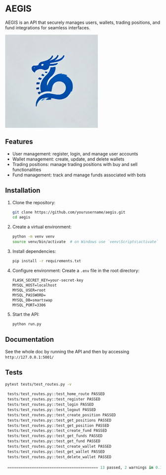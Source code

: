 # AEGIS

AEGIS is an API that securely manages users, wallets, trading positions, and fund integrations for seamless interfaces.

<img src="https://github.com/smartswap-org/aegis/blob/d433ff2f9eae6c050a974553dfec1c3a59f814df/assets/logo.png" alt="AEGIS Logo" style="width:300px">

## Features

- User management: register, login, and manage user accounts
- Wallet management: create, update, and delete wallets
- Trading positions: manage trading positions with buy and sell functionalities
- Fund management: track and manage funds associated with bots

## Installation

1. Clone the repository:
   ```bash
   git clone https://github.com/yourusername/aegis.git
   cd aegis
   ```

2. Create a virtual environment:
   ```bash
   python -m venv venv
   source venv/bin/activate  # on Windows use `venv\Scripts\activate`
   ```

3. Install dependencies:
   ```bash
   pip install -r requirements.txt
   ```

4. Configure environment:
   Create a `.env` file in the root directory:
   ```
   FLASK_SECRET_KEY=your-secret-key
   MYSQL_HOST=localhost
   MYSQL_USER=root
   MYSQL_PASSWORD=
   MYSQL_DB=smartswap
   MYSQL_PORT=3306
   ```

5. Start the API:
   ```bash
   python run.py
   ```

## Documentation
  See the whole doc by running the API and then by accessing `http://127.0.0.1:5001/`

## Tests
  ```bash
  pytest tests/test_routes.py -v
  ```

  ```Python
   tests/test_routes.py::test_home_route PASSED                                                                [  7%]
   tests/test_routes.py::test_register PASSED                                                                  [ 15%]
   tests/test_routes.py::test_login PASSED                                                                     [ 23%]
   tests/test_routes.py::test_logout PASSED                                                                    [ 30%]
   tests/test_routes.py::test_create_position PASSED                                                           [ 38%]
   tests/test_routes.py::test_get_positions PASSED                                                             [ 46%]
   tests/test_routes.py::test_get_position PASSED                                                              [ 53%]
   tests/test_routes.py::test_create_fund PASSED                                                               [ 61%]
   tests/test_routes.py::test_get_funds PASSED                                                                 [ 69%]
   tests/test_routes.py::test_get_fund PASSED                                                                  [ 76%]
   tests/test_routes.py::test_create_wallet PASSED                                                             [ 84%]
   tests/test_routes.py::test_get_wallet PASSED                                                                [ 92%]
   tests/test_routes.py::test_delete_wallet PASSED                                                             [100%]
   
   ========================================= 13 passed, 2 warnings in 0.14s ==========================================
   ```
